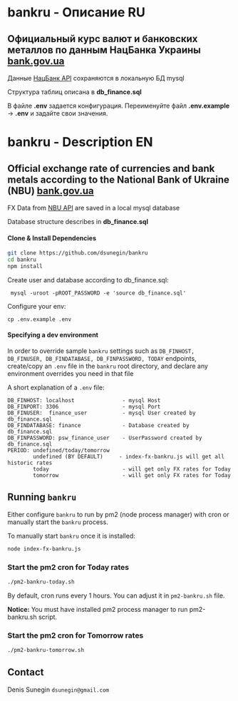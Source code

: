 # bankru - Описание RU

## Официальный курс валют и банковских металлов по данным НацБанка Украины [bank.gov.ua](https://bank.gov.ua) 

Данные [НацБанк API](https://bank.gov.ua/ua/open-data/api-dev) сохраняются в локальную БД mysql

Структура таблиц описана в **db_finance.sql**

В файле **.env** задается конфигурация. 
Переименуйте файл **.env.example** -> **.env**  и задайте свои значения.
 
# bankru - Description EN

## Official exchange rate of currencies and bank metals according to the National Bank of Ukraine (NBU) [bank.gov.ua](https://bank.gov.ua)

FX Data from [NBU API](https://bank.gov.ua/ua/open-data/api-dev) are saved in a local mysql database 

Database structure describes in  **db_finance.sql**


#### Clone & Install Dependencies
```bash
git clone https://github.com/dsunegin/bankru
cd bankru
npm install
```

Create user and database according to db_finance.sql:
```
 mysql -uroot -pROOT_PASSWORD -e 'source db_finance.sql'

```
Configure your env:
```
cp .env.example .env

```

#### Specifying a dev environment

In order to override sample `bankru` settings such as `DB_FINHOST, DB_FINUSER, DB_FINDATABASE, DB_FINPASSWORD, TODAY`  endpoints, create/copy an `.env` file in the `bankru` root directory, and declare any environment overrides you need in that file

A short explanation of a `.env` file:

```
DB_FINHOST: localhost               - mysql Host
DB_FINPORT: 3306                    - mysql Port
DB_FINUSER:  finance_user           - mysql User created by db_finance.sql
DB_FINDATABASE: finance             - Database created by db_finance.sql
DB_FINPASSWORD: psw_finance_user    - UserPassword created by db_finance.sql
PERIOD: undefined/today/tomorrow
        undefined (BY DEFAULT)     - index-fx-bankru.js will get all historic rates
        today                       - will get only FX rates for Today
        tomorrow                    - will get only FX rates for Today
```

## Running `bankru`

Either configure `bankru` to run by pm2 (node process manager)  with cron or manually start the `bankru` process.

To manually start `bankru` once it is installed:

```bash
node index-fx-bankru.js 
```

### Start the pm2 cron for Today rates

```bash
./pm2-bankru-today.sh
```
By default, cron runs every 1 hours. You can adjust it in  `pm2-bankru.sh` file.
 
**Notice:** You must have installed pm2 process manager to run pm2-bankru.sh script.

### Start the pm2 cron for Tomorrow rates

```bash
./pm2-bankru-tomorrow.sh
```
 

## Contact
Denis Sunegin `dsunegin@gmail.com`
